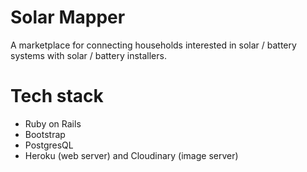 # Solar Mapper

A marketplace for connecting households interested in solar / battery systems with solar / battery installers. 

# Tech stack 

- Ruby on Rails
- Bootstrap
- PostgresQL
- Heroku (web server) and Cloudinary (image server)

